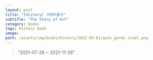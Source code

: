 ```yaml
---
layout: post
title: "[History] 서양미술사"
subtitle: "The Story of Art"
category: books
tags: history book
image:
path: /assets/img/books/history/2022-03-01/guns_germs_steel.png
---
```


> “2021-07-28 ~ 2021-11-28”